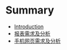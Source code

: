 # Summary

* [Introduction](README.md)
* [报表需求及分析](bao-biao-she-ji.md)
* [手机网页需求及分析](shou-ji-wang-ye-she-ji.md)


